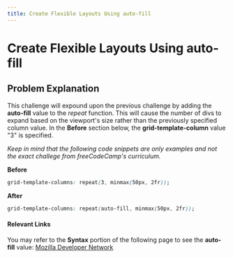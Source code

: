 ```yaml
---
title: Create Flexible Layouts Using auto-fill
---
```


# Create Flexible Layouts Using auto-fill

## Problem Explanation
This challenge will expound upon the previous challenge by adding the **auto-fill** value to the *repeat* function. This will cause the number of divs to expand based on the viewport's size rather than the previously specified column value. In the **Before** section below, the **grid-template-column** value "3" is specified.

*Keep in mind that the following code snippets are only examples and not the exact challege from freeCodeCamp's curriculum.*

**Before**

```css
grid-template-columns: repeat(3, minmax(50px, 2fr));
```

**After**

```css
grid-template-columns: repeat(auto-fill, minmax(50px, 2fr));
```

#### Relevant Links
You may refer to the **Syntax** portion of the following page to see the **auto-fill** value:
[Mozilla Developer Network](https://developer.mozilla.org/en-US/docs/Web/CSS/repeat)